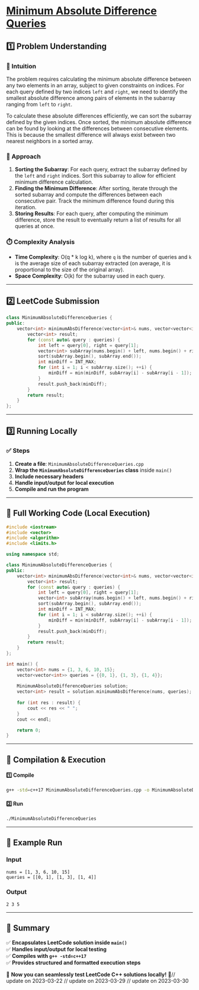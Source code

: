# **[Minimum Absolute Difference Queries](https://leetcode.com/problems/minimum-absolute-difference-queries/description/)**  

## **1️⃣ Problem Understanding**  
### **📌 Intuition**  
The problem requires calculating the minimum absolute difference between any two elements in an array, subject to given constraints on indices. For each query defined by two indices `left` and `right`, we need to identify the smallest absolute difference among pairs of elements in the subarray ranging from `left` to `right`. 

To calculate these absolute differences efficiently, we can sort the subarray defined by the given indices. Once sorted, the minimum absolute difference can be found by looking at the differences between consecutive elements. This is because the smallest difference will always exist between two nearest neighbors in a sorted array.

### **🚀 Approach**  
1. **Sorting the Subarray**: For each query, extract the subarray defined by the `left` and `right` indices. Sort this subarray to allow for efficient minimum difference calculation.
2. **Finding the Minimum Difference**: After sorting, iterate through the sorted subarray and compute the differences between each consecutive pair. Track the minimum difference found during this iteration.
3. **Storing Results**: For each query, after computing the minimum difference, store the result to eventually return a list of results for all queries at once.

### **⏱️ Complexity Analysis**  
- **Time Complexity**: O(q * k log k), where `q` is the number of queries and `k` is the average size of each subarray extracted (on average, it is proportional to the size of the original array).
- **Space Complexity**: O(k) for the subarray used in each query.

---  

## **2️⃣ LeetCode Submission**  
```cpp
class MinimumAbsoluteDifferenceQueries {
public:
    vector<int> minimumAbsDifference(vector<int>& nums, vector<vector<int>>& queries) {
        vector<int> result;
        for (const auto& query : queries) {
            int left = query[0], right = query[1];
            vector<int> subArray(nums.begin() + left, nums.begin() + right + 1);
            sort(subArray.begin(), subArray.end());
            int minDiff = INT_MAX;
            for (int i = 1; i < subArray.size(); ++i) {
                minDiff = min(minDiff, subArray[i] - subArray[i - 1]);
            }
            result.push_back(minDiff);
        }
        return result;
    }
};
```  

---  

## **3️⃣ Running Locally**  
### **✅ Steps**  
1. **Create a file**: `MinimumAbsoluteDifferenceQueries.cpp`  
2. **Wrap the `MinimumAbsoluteDifferenceQueries` class** inside `main()`  
3. **Include necessary headers**  
4. **Handle input/output for local execution**  
5. **Compile and run the program**  

---  

## **📝 Full Working Code (Local Execution)**  
```cpp
#include <iostream>
#include <vector>
#include <algorithm>
#include <limits.h>

using namespace std;

class MinimumAbsoluteDifferenceQueries {
public:
    vector<int> minimumAbsDifference(vector<int>& nums, vector<vector<int>>& queries) {
        vector<int> result;
        for (const auto& query : queries) {
            int left = query[0], right = query[1];
            vector<int> subArray(nums.begin() + left, nums.begin() + right + 1);
            sort(subArray.begin(), subArray.end());
            int minDiff = INT_MAX;
            for (int i = 1; i < subArray.size(); ++i) {
                minDiff = min(minDiff, subArray[i] - subArray[i - 1]);
            }
            result.push_back(minDiff);
        }
        return result;
    }
};

int main() {
    vector<int> nums = {1, 3, 6, 10, 15};
    vector<vector<int>> queries = {{0, 1}, {1, 3}, {1, 4}};
    
    MinimumAbsoluteDifferenceQueries solution;
    vector<int> result = solution.minimumAbsDifference(nums, queries);
    
    for (int res : result) {
        cout << res << " ";
    }
    cout << endl;

    return 0;
}
```  

---  

## **🔧 Compilation & Execution**  
#### **1️⃣ Compile**  
```bash
g++ -std=c++17 MinimumAbsoluteDifferenceQueries.cpp -o MinimumAbsoluteDifferenceQueries
```  

#### **2️⃣ Run**  
```bash
./MinimumAbsoluteDifferenceQueries
```  

---  

## **🎯 Example Run**  
### **Input**  
```
nums = [1, 3, 6, 10, 15]
queries = [[0, 1], [1, 3], [1, 4]]
```  
### **Output**  
```
2 3 5
```  

---  

## **📌 Summary**  
✅ **Encapsulates LeetCode solution inside `main()`**  
✅ **Handles input/output for local testing**  
✅ **Compiles with `g++ -std=c++17`**  
✅ **Provides structured and formatted execution steps**  

🚀 **Now you can seamlessly test LeetCode C++ solutions locally!** 🚀// update on 2023-03-22
// update on 2023-03-29
// update on 2023-03-30
